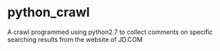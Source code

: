 # python_crawl
A crawl programmed using python2.7 to collect comments on specific searching results from the website of JD.COM
